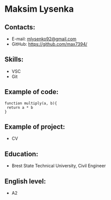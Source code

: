 # Maksim Lysenka
## Contacts:
* E-mail: mlysenko92@gmail.com
* GitHub: https://github.com/max7394/

## Skills: 
* VSC
* Git

## Example of code:
```
function multiply(a, b){
 return a * b
}
```

## Example of project: 
* CV

## Education:
* Brest State Technical University, Civil Engineer

## English level:
* A2